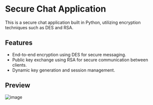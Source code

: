 # Secure Chat Application

This is a secure chat application built in Python, utilizing encryption techniques such as DES and RSA.

## Features

- End-to-end encryption using DES for secure messaging.
- Public key exchange using RSA for secure communication between clients.
- Dynamic key generation and session management.

## Preview

![image](https://github.com/javakanaya/DES-key-distribution/assets/87474722/0fdd29d9-ebd7-4451-9000-d16ce1f7dfcb)
